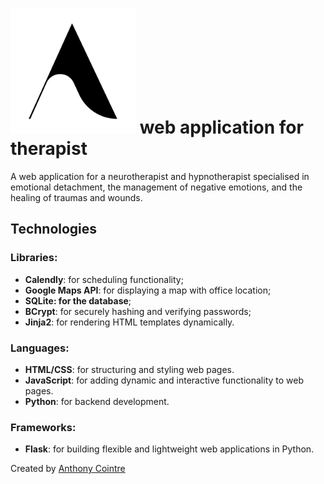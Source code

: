 <h1><img width="200" height="200" src="./static/images/logo.png" margin-right="20px"> web application for therapist</h1>

A web application for a neurotherapist and hypnotherapist specialised in emotional detachment, the management of negative emotions, and the healing of traumas and wounds.

## Technologies

### Libraries:
- **Calendly**: for scheduling functionality;
- **Google Maps API**: for displaying a map with office location;
- **SQLite: for the database**;
- **BCrypt**: for securely hashing and verifying passwords;
- **Jinja2**: for rendering HTML templates dynamically.

### Languages:
- **HTML/CSS**: for structuring and styling web pages.
- **JavaScript**: for adding dynamic and interactive functionality to web pages.
- **Python**: for backend development.

### Frameworks:
- **Flask**: for building flexible and lightweight web applications in Python.

Created by [Anthony Cointre](https://github.com/AnthonyCointre/)
